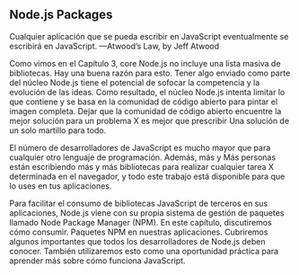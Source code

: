 ## Node.js Packages

Cualquier aplicación que se pueda escribir en JavaScript eventualmente se escribirá en JavaScript.
—Atwood’s Law, by Jeff Atwood

Como vimos en el Capítulo 3, core Node.js no incluye una lista masiva de bibliotecas. Hay una buena razón para esto.
Tener algo enviado como parte del núcleo Node.js tiene el potencial de sofocar la competencia y la evolución de las ideas.
Como resultado, el núcleo Node.js intenta limitar lo que contiene y se basa en la comunidad de código abierto para pintar el
imagen completa. Dejar que la comunidad de código abierto encuentre la mejor solución para un problema X es mejor que prescribir
Una solución de un solo martillo para todo.

El número de desarrolladores de JavaScript es mucho mayor que para cualquier otro lenguaje de programación. Además, más y
Más personas están escribiendo más y más bibliotecas para realizar cualquier tarea X determinada en el navegador, 
y todo este trabajo está disponible
para que lo uses en tus aplicaciones.

Para facilitar el consumo de bibliotecas JavaScript de terceros en sus aplicaciones, Node.js viene con su propia
sistema de gestión de paquetes llamado Node Package Manager (NPM). En este capítulo, discutiremos cómo consumir.
Paquetes NPM en nuestras aplicaciones. Cubriremos algunos importantes que todos los desarrolladores de Node.js deben conocer.
También utilizaremos esto como una oportunidad práctica para aprender más sobre cómo funciona JavaScript.

